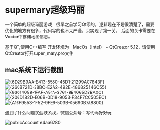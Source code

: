 # supermary超级玛丽

一个简单的超级玛丽游戏，很早之前学习Qt写的，逻辑现在不是很清楚了，需要优化的地方有很多，代码写的也不太严谨，只实现了第一关，
后面的关卡需要在Vector中存储地图信息。

基于QT,使用C++编写
开发环境为：MacOs（Intel） + QtCreator 5.12，请使用QtCreator打开super_mary.pro文件

## mac系统下运行截图
![{6D29B9AA-E413-5550-45D1-21299AC7843F}](https://user-images.githubusercontent.com/63393116/113793329-9534c580-977a-11eb-8034-864b9ab6401f.JPG)
![{260B721D-28BC-E2A2-492E-486825446C55}](https://user-images.githubusercontent.com/63393116/113793359-a54ca500-977a-11eb-8e00-63bac1e4ba2a.JPG)
![{93014058-1FAF-A51A-3761-8E4065DBBA0C}](https://user-images.githubusercontent.com/63393116/113793375-b39ac100-977a-11eb-9bef-2f830171c52e.JPG)
![{206D182D-E06B-0D18-9053-F34F7CC505EC}](https://user-images.githubusercontent.com/63393116/113793400-c3b2a080-977a-11eb-9f50-44b7712d7dc3.JPG)
![{A16F9553-1F52-9FE6-503B-05690B7A8800}](https://user-images.githubusercontent.com/63393116/113793406-c8775480-977a-11eb-98fe-8082cbd393f8.JPG)

遇到了什么问题欢迎联系我，微信公众号：写代码好好玩

![publicAccount e4aa6280](https://user-images.githubusercontent.com/63393116/201521723-9da08dcd-a37a-44b4-bed5-02ddbde5d593.jpg)


